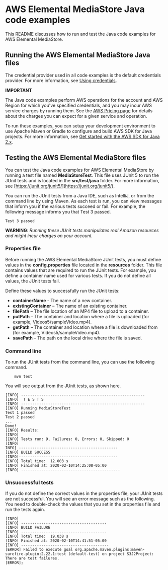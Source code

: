 # AWS Elemental MediaStore Java code examples

This README discusses how to run and test the Java code examples for AWS Elemental MediaStore.

## Running the AWS Elemental MediaStore Java files

The credential provider used in all code examples is the default credentials provider. For more information, see [Using credentials](https://docs.aws.amazon.com/sdk-for-java/latest/developer-guide/credentials.html).

**IMPORTANT**

The Java code examples perform AWS operations for the account and AWS Region for which you've specified credentials, and you may incur AWS service charges by running them. See the [AWS Pricing page](https://aws.amazon.com/pricing/) for details about the charges you can expect for a given service and operation.

To run these examples, you can setup your development environment to use Apache Maven or Gradle to configure and build AWS SDK for Java projects. For more information, 
see [Get started with the AWS SDK for Java 2.x](https://docs.aws.amazon.com/sdk-for-java/latest/developer-guide/get-started.html).

 ## Testing the AWS Elemental MediaStore files

You can test the Java code examples for AWS Elemental MediaStore by running a test file named **MediaStoreTest**. This file uses JUnit 5 to run the JUnit tests and is located in the **src/test/java** folder. For more information, see [https://junit.org/junit5/](https://junit.org/junit5/).

You can run the JUnit tests from a Java IDE, such as IntelliJ, or from the command line by using Maven. As each test is run, you can view messages that inform you if the various tests succeed or fail. For example, the following message informs you that Test 3 passed.

	Test 3 passed

**WARNING**: _Running these JUnit tests manipulates real Amazon resources and might incur charges on your account._

 ### Properties file
Before running the AWS Elemental MediaStore JUnit tests, you must define values in the **config.properties** file located in the **resources** folder. This file contains values that are required to run the JUnit tests. For example, you define a container name used for various tests. If you do not define all values, the JUnit tests fail.

Define these values to successfully run the JUnit tests:

- **containerName** - The name of a new container.  
- **existingContainer** – The name of an existing container.
- **filePath** – The file location of an MP4 file to upload to a container.
- **putPath** – The container and location where a file is uploaded (for example, Videos5/sampleVideo.mp4).
- **getPath** –  The container and location where a file is downloaded from (for example, Videos5/sampleVideo.mp4).
- **savePath** – The path on the local drive where the file is saved.

### Command line
To run the JUnit tests from the command line, you can use the following command.

		mvn test

You will see output from the JUnit tests, as shown here.

	[INFO] -------------------------------------------------------
	[INFO]  T E S T S
	[INFO] -------------------------------------------------------
	[INFO] Running MediaStoreTest
	Test 1 passed
	Test 2 passed
	...
	Done!
	[INFO] Results:
	[INFO]
	[INFO] Tests run: 9, Failures: 0, Errors: 0, Skipped: 0
	[INFO]
	INFO] --------------------------------------------
	[INFO] BUILD SUCCESS
	[INFO]--------------------------------------------
	[INFO] Total time:  12.003 s
	[INFO] Finished at: 2020-02-10T14:25:08-05:00
	[INFO] --------------------------------------------

### Unsuccessful tests

If you do not define the correct values in the properties file, your JUnit tests are not successful. You will see an error message such as the following. You need to double-check the values that you set in the properties file and run the tests again.

	[INFO]
	[INFO] --------------------------------------
	[INFO] BUILD FAILURE
	[INFO] --------------------------------------
	[INFO] Total time:  19.038 s
	[INFO] Finished at: 2020-02-10T14:41:51-05:00
	[INFO] ---------------------------------------
	[ERROR] Failed to execute goal org.apache.maven.plugins:maven-surefire-plugin:2.22.1:test (default-test) on project S3J2Project:  There are test failures.
	[ERROR];
